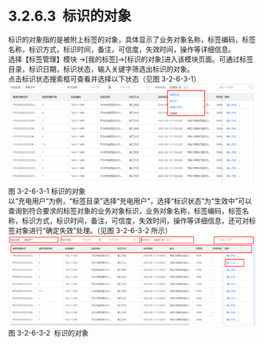 # 3.2.6.3  标识的对象

标识的对象指的是被附上标签的对象，具体显示了业务对象名称，标签编码，标签名称，标识方式，标识时间，备注，可信度，失效时间，操作等详细信息。<br />选择【标签管理】模块 →[我的标签]→[标识的对象]进入该模块页面。可通过标签目录，标识日期，标识状态，输入关键字筛选出标识的对象。<br />点击标识状态搜索框可查看并选择以下状态（见图 3-2-6-3-1）<br />![](<../../assets/images/(171).png#height=168&width=415>)<br />图 3-2-6-3-1 标识的对象<br />以“充电用户”为例，“标签目录”选择“充电用户”，选择“标识状态”为“生效中”可以查询到符合要求的标签对象的业务对象标识，业务对象名称，标签编码，标签名称，标识方式，标识时间，备注，可信度，失效时间，操作等详细信息，还可对标签对象进行“确定失效”处理。（见图 3-2-6-3-2 所示）<br />![](<../../assets/images/(172).png#height=152&width=415>)<br />图 3-2-6-3-2  标识的对象
<a name="ANV8l"></a>